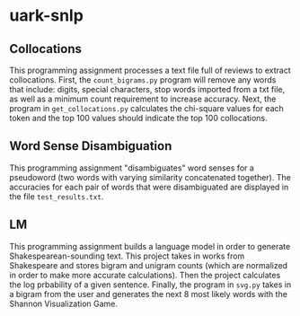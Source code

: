 # uark-snlp

## Collocations
This programming assignment processes a text file full of reviews to extract collocations. First, the `count_bigrams.py` program will remove any words that include: digits, special characters, stop words imported from a txt file, as well as a minimum count requirement to increase accuracy. Next, the program in `get_collocations.py` calculates the chi-square values for each token and the top 100 values should indicate the top 100 collocations.

## Word Sense Disambiguation
This programming assignment "disambiguates" word senses for a pseudoword (two words with varying similarity concatenated together). The accuracies for each pair of words that were disambiguated are displayed in the file `test_results.txt`.

## LM
This programming assignment builds a language model in order to generate Shakespearean-sounding text. This project takes in works from Shakespeare and stores bigram and unigram counts (which are normalized in order to make more accurate calculations). Then the project calculates the log prbability of a given sentence. Finally, the program in `svg.py` takes in a bigram from the user and generates the next 8 most likely words with the Shannon Visualization Game.
